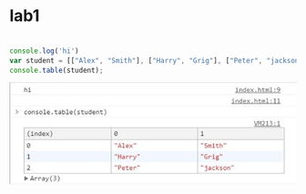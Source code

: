 # lab1
```javascript

console.log('hi')
var student = [["Alex", "Smith"], ["Harry", "Grig"], ["Peter", "jackson"]]
console.table(student);
```
![image](https://github.com/Arpiee/lab1/blob/master/pic.JPG)

